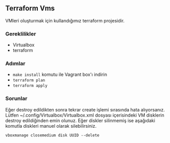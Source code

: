 ## Terraform Vms
VMleri oluşturmak için kullandığımız terraform projesidir.

### Gereklilikler
- Virtualbox
- terraform

### Adımlar
- ```make install``` komutu ile Vagrant box'ı indirin
- ```terraform plan```
- ```terraform apply```

### Sorunlar
Eğer destroy edildikten sonra tekrar create işlemi sırasında hata alıyorsanız. Lütfen ~/.config/Virtualbox/Virtualbox.xml dosyası içerisindeki VM disklerin destroy edildiğinden emin olunuz. Eğer diskler silinmemiş ise aşağıdaki komutla diskleri manuel olarak silebilirsiniz.

```
vboxmanage closemedium disk UUID --delete
```
